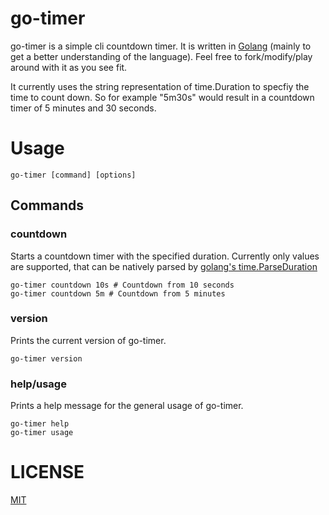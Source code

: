 # go-timer

go-timer is a simple cli countdown timer. It is written in [Golang](https://golang.org/) (mainly to get a better understanding of the language). Feel free to fork/modify/play around with it as you see fit.

It currently uses the string representation of time.Duration to specfiy the time to count down. So for example "5m30s" would result in a countdown timer of 5 minutes and 30 seconds.

# Usage

```
go-timer [command] [options]
```

## Commands

### countdown

Starts a countdown timer with the specified duration. Currently only values are supported, that can be natively parsed by [golang's time.ParseDuration](https://golang.org/pkg/time/#ParseDuration)

```
go-timer countdown 10s # Countdown from 10 seconds
go-timer countdown 5m # Countdown from 5 minutes
```

### version

Prints the current version of go-timer.

```
go-timer version
```

### help/usage

Prints a help message for the general usage of go-timer.

```
go-timer help
go-timer usage
```

# LICENSE

[MIT](https://choosealicense.com/licenses/mit/)
